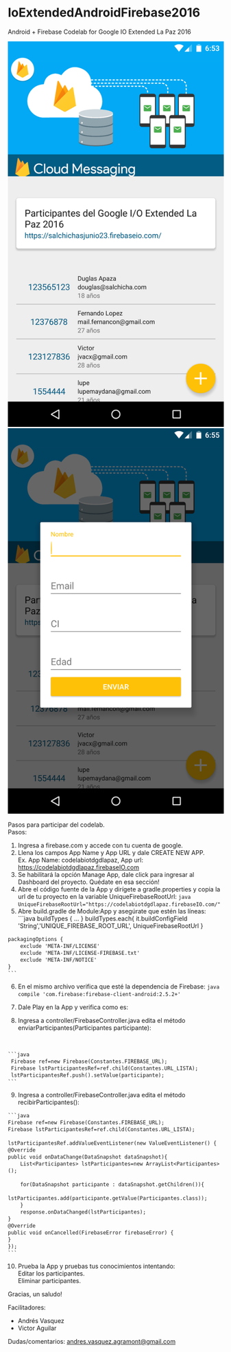 # IoExtendedAndroidFirebase2016

Android + Firebase Codelab for Google IO Extended La Paz 2016

![Home](https://raw.githubusercontent.com/andres-vasquez/IoExtendedAndroidFirebase2016/master/capturas/home.png "Home")
![Add dialog](https://raw.githubusercontent.com/andres-vasquez/IoExtendedAndroidFirebase2016/master/capturas/agregar_dialogo.png "Agregar")

Pasos para participar del codelab. <br/>
Pasos:
  1. Ingresa a firebase.com y accede con tu cuenta de google.
  2. Llena los campos App Name y App URL y dale CREATE NEW APP. <br/>
  Ex. App Name: codelabiotdgdlapaz, App url: https://codelabiotdgdlapaz.firebaseIO.com
  3. Se habilitará la opción Manage App, dale click para ingresar al Dashboard del proyecto. Quédate en esa sección!
  4. Abre el código fuente de la App y dirígete a gradle.properties y copia la url de tu proyecto en la variable UniqueFirebaseRootUrl:
    ```java
    UniqueFirebaseRootUrl="https://codelabiotdgdlapaz.firebaseIO.com/"
    ```
  5. Abre build.gradle de Module:App y asegúrate que estén las líneas:
    ```java
 buildTypes {
        ...
    }
buildTypes.each{
        it.buildConfigField 'String','UNIQUE_FIREBASE_ROOT_URL', UniqueFirebaseRootUrl
    }

    packagingOptions {
        exclude 'META-INF/LICENSE'
        exclude 'META-INF/LICENSE-FIREBASE.txt'
        exclude 'META-INF/NOTICE'
    }
    ```
  6. En el mismo archivo verifica que esté la dependencia de Firebase:
    ```java
  compile 'com.firebase:firebase-client-android:2.5.2+'
    ```

  7. Dale Play en la App y verifica como es:
  8. Ingresa a controller/FirebaseController.java edita el método enviarParticipantes(Participantes participante):
  <br/>

    ```java
     Firebase ref=new Firebase(Constantes.FIREBASE_URL);
     Firebase lstParticipantesRef=ref.child(Constantes.URL_LISTA);
     lstParticipantesRef.push().setValue(participante);
    ```
  9. Ingresa a controller/FirebaseController.java edita el método recibirParticipantes():

    ```java
    Firebase ref=new Firebase(Constantes.FIREBASE_URL);
    Firebase lstParticipantesRef=ref.child(Constantes.URL_LISTA);

    lstParticipantesRef.addValueEventListener(new ValueEventListener() {
    @Override
    public void onDataChange(DataSnapshot dataSnapshot){
        List<Participantes> lstParticipantes=new ArrayList<Participantes>();

        for(DataSnapshot participante : dataSnapshot.getChildren()){
            lstParticipantes.add(participante.getValue(Participantes.class));
        }
        response.onDataChanged(lstParticipantes);
    }
    @Override
    public void onCancelled(FirebaseError firebaseError) {
    }
    });
    ```
  10. Prueba la App y pruebas tus conocimientos intentando:  <br/>Editar los participantes.  <br/>Eliminar participantes.

Gracias, un saludo!

Facilitadores:
- Andrés Vasquez
- Victor Aguilar

Dudas/comentarios: andres.vasquez.agramont@gmail.com

